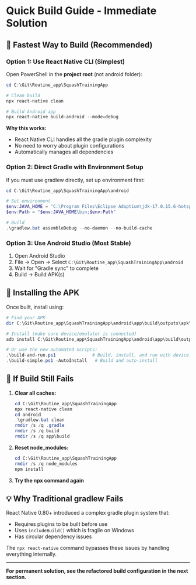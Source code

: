 # Quick Build Guide - Immediate Solution

## 🚀 Fastest Way to Build (Recommended)

### Option 1: Use React Native CLI (Simplest)

Open PowerShell in the **project root** (not android folder):

```powershell
cd C:\Git\Routine_app\SquashTrainingApp

# Clean build
npx react-native clean

# Build Android app
npx react-native build-android --mode=debug
```

**Why this works:**
- React Native CLI handles all the gradle plugin complexity
- No need to worry about plugin configurations
- Automatically manages all dependencies

### Option 2: Direct Gradle with Environment Setup

If you must use gradlew directly, set up environment first:

```powershell
cd C:\Git\Routine_app\SquashTrainingApp\android

# Set environment
$env:JAVA_HOME = "C:\Program Files\Eclipse Adoptium\jdk-17.0.15.6-hotspot"
$env:Path = "$env:JAVA_HOME\bin;$env:Path"

# Build
.\gradlew.bat assembleDebug --no-daemon --no-build-cache
```

### Option 3: Use Android Studio (Most Stable)

1. Open Android Studio
2. File → Open → Select `C:\Git\Routine_app\SquashTrainingApp\android`
3. Wait for "Gradle sync" to complete
4. Build → Build APK(s)

## 📱 Installing the APK

Once built, install using:

```powershell
# Find your APK
dir C:\Git\Routine_app\SquashTrainingApp\android\app\build\outputs\apk\debug\

# Install (make sure device/emulator is connected)
adb install C:\Git\Routine_app\SquashTrainingApp\android\app\build\outputs\apk\debug\app-debug.apk

# Or use the new automated scripts:
.\build-and-run.ps1              # Build, install, and run with device detection
.\build-simple.ps1 -AutoInstall   # Build and auto-install
```

## 🔧 If Build Still Fails

1. **Clear all caches:**
   ```powershell
   cd C:\Git\Routine_app\SquashTrainingApp
   npx react-native clean
   cd android
   .\gradlew.bat clean
   rmdir /s /q .gradle
   rmdir /s /q build
   rmdir /s /q app\build
   ```

2. **Reset node_modules:**
   ```powershell
   cd C:\Git\Routine_app\SquashTrainingApp
   rmdir /s /q node_modules
   npm install
   ```

3. **Try the npx command again**

## 💡 Why Traditional gradlew Fails

React Native 0.80+ introduced a complex gradle plugin system that:
- Requires plugins to be built before use
- Uses `includeBuild()` which is fragile on Windows
- Has circular dependency issues

The `npx react-native` command bypasses these issues by handling everything internally.

---

**For permanent solution, see the refactored build configuration in the next section.**